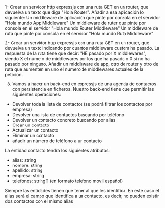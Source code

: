 
1- Crear un servidor http expressjs con una ruta GET en un router, que devuelva un texto que diga "Hola Router". Añadir a esa aplicación lo siguiente:
 Un middleware de aplicación que pinte por consola en el servidor "Hola mundo App Middleware"
 Un middleware de ruter que pinte por consola en el servidor "Hola mundo Router Middleware"
 Un middleware de ruta que pinte por consola en el servidor "Hola mundo Ruta Middleware"

 2-  Crear un servidor http expressjs con una ruta GET en un router, que devuelva un texto indicando por cuantos middleware custom ha pasado. La respuesta de la ruta tiene que decir: "HE pasado por X middlewares", siendo X el número de middlewares por los que ha pasado o 0 si no ha pasado por ninguno. Añadir un middleware de app, otro de router y otro de ruta que aumenten en uno el numero de middlewares actuales de la peticion. 

 3. Vamos a hacer un back-end en expressjs de una agenda de contactos con persistencia en ficheros. Nuestro back-end tiene que permitir las siguientes operaciones:
 - Devolver toda la lista de contactos (se podrá filtrar los contactos por empresa)
 - Devolver una lista de contactos buscando por teléfono
 - Devolver un contacto concreto buscando por alias
 - Crear un contacto
 - Actualizar un contacto
 - Eliminar un contacto
 - añadir un número de teléfono a un contacto

La entidad contacto tendrá los siguientes atributos:
 - alias: string
 - nombre: string
 - apellido: string
 - empresa: string
- telefonos: string[] (en formato telefono movil español)

 Siempre las entidades tienen que tener al que les identifica. En este caso el alias será el campo que identifica a un contacto, es decir, no pueden existir dos contactos con el mismo alias